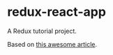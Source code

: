 # redux-react-app
A Redux tutorial project.

Based on [this awesome article](http://teropa.info/blog/2015/09/10/full-stack-redux-tutorial.html).


